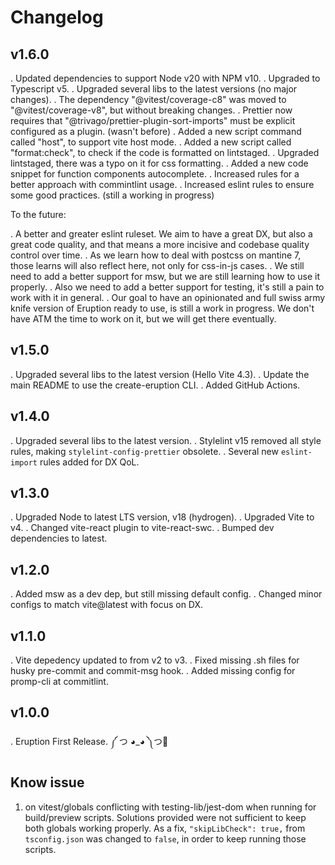 # Changelog

## v1.6.0

. Updated dependencies to support Node v20 with NPM v10.
. Upgraded to Typescript v5.
. Upgraded several libs to the latest versions (no major changes).
. The dependency "@vitest/coverage-c8" was moved to "@vitest/coverage-v8", but without breaking changes.
. Prettier now requires that "@trivago/prettier-plugin-sort-imports" must be explicit configured as a plugin. (wasn't before)
. Added a new script command called "host", to support vite host mode.
. Added a new script called "format:check", to check if the code is formatted on lintstaged.
. Upgraded lintstaged, there was a typo on it for css formatting.
. Added a new code snippet for function components autocomplete.
. Increased rules for a better approach with commintlint usage.
. Increased eslint rules to ensure some good practices. (still a working in progress)

To the future:

. A better and greater eslint ruleset. We aim to have a great DX, but also a great code quality, and that means a more incisive and codebase quality control over time.
. As we learn how to deal with postcss on mantine 7, those learns will also reflect here, not only for css-in-js cases.
. We still need to add a better support for msw, but we are still learning how to use it properly.
. Also we need to add a better support for testing, it's still a pain to work with it in general.
. Our goal to have an opinionated and full swiss army knife version of Eruption ready to use, is still a work in progress. We don't have ATM the time to work on it, but we will get there eventually.

## v1.5.0

. Upgraded several libs to the latest version (Hello Vite 4.3).
. Update the main README to use the create-eruption CLI.
. Added GitHub Actions.

## v1.4.0

. Upgraded several libs to the latest version.
. Stylelint v15 removed all style rules, making `stylelint-config-prettier` obsolete.
. Several new `eslint-import` rules added for DX QoL.

## v1.3.0

. Upgraded Node to latest LTS version, v18 (hydrogen).
. Upgraded Vite to v4.
. Changed vite-react plugin to vite-react-swc.
. Bumped dev dependencies to latest.

## v1.2.0

. Added msw as a dev dep, but still missing default config.
. Changed minor configs to match vite@latest with focus on DX.

## v1.1.0

. Vite depedency updated to from v2 to v3.
. Fixed missing .sh files for husky pre-commit and commit-msg hook.
. Added missing config for promp-cli at commitlint.

## v1.0.0

. Eruption First Release.
༼ つ ◕_◕ ༽つ🌋

## Know issue

1. on vitest/globals conflicting with testing-lib/jest-dom when running for build/preview scripts. Solutions provided were not sufficient to keep both globals working properly. As a fix, `"skipLibCheck": true,` from `tsconfig.json` was changed to `false`, in order to keep running those scripts.
